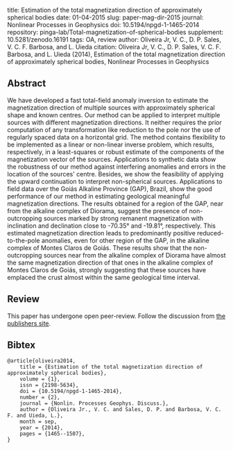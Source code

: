 title: Estimation of the total magnetization direction of approximately spherical bodies
date: 01-04-2015
slug: paper-mag-dir-2015
journal: Nonlinear Processes in Geophysics
doi: 10.5194/npgd-1-1465-2014
repository: pinga-lab/Total-magnetization-of-spherical-bodies
supplement: 10.5281/zenodo.16191
tags: OA, review
author: Oliveira Jr, V. C., D. P. Sales, V. C. F. Barbosa, and L. Uieda
citation: Oliveira Jr, V. C., D. P. Sales, V. C. F. Barbosa, and L. Uieda (2014), Estimation of the total magnetization direction of approximately spherical bodies, Nonlinear Processes in Geophysics

## Abstract

We have developed a fast total-field anomaly inversion to estimate the
magnetization direction of multiple sources with approximately spherical shape
and known centres. Our method can be applied to interpret multiple sources with
different magnetization directions. It neither requires the prior computation
of any transformation like reduction to the pole nor the use of regularly
spaced data on a horizontal grid. The method contains flexibility to be
implemented as a linear or non-linear inverse problem, which results,
respectively, in a least-squares or robust estimate of the components of the
magnetization vector of the sources. Applications to synthetic data show the
robustness of our method against interfering anomalies and errors in the
location of the sources' centre. Besides, we show the feasibility of applying
the upward continuation to interpret non-spherical sources. Applications to
field data over the Goiás Alkaline Province (GAP), Brazil, show the good
performance of our method in estimating geological meaningful magnetization
directions. The results obtained for a region of the GAP, near from the
alkaline complex of Diorama, suggest the presence of non-outcropping sources
marked by strong remanent magnetization with inclination and declination close
to -70.35° and -19.81°, respectively. This estimated magnetization direction
leads to predominantly positive reduced-to-the-pole anomalies, even for other
region of the GAP, in the alkaline complex of Montes Claros de Goiás. These
results show that the non-outcropping sources near from the alkaline complex of
Diorama have almost the same magnetization direction of that ones in the
alkaline complex of Montes Claros de Goiás, strongly suggesting that these
sources have emplaced the crust almost within the same geological time
interval.

## Review

This paper has undergone open peer-review. Follow the discussion from
[the publishers site](http://www.nonlin-processes-geophys-discuss.net/1/1465/2014/npgd-1-1465-2014-discussion.html).

## Bibtex

    @article{oliveira2014,
        title = {Estimation of the total magnetization direction of approximately spherical bodies},
        volume = {1},
        issn = {2198-5634},
        doi = {10.5194/npgd-1-1465-2014},
        number = {2},
        journal = {Nonlin. Processes Geophys. Discuss.},
        author = {Oliveira Jr., V. C. and Sales, D. P. and Barbosa, V. C. F. and Uieda, L.},
        month = sep,
        year = {2014},
        pages = {1465--1507},
    }
